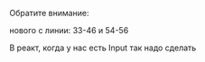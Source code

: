 Обратите внимание: 

нового с линии:
33-46 
и 
54-56 

В реакт, когда у нас есть Input так надо сделать